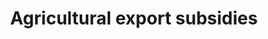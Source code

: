 ---
comments_and_limitations: Under review.
data_non_statistical: true
goal_meta_link: http://unstats.un.org/sdgs/files/metadata-compilation/Metadata-Goal-2.pdf
graph: null
graph_title: Agricultural export subsidies
graph_type: null
has_metadata: false
indicator: 2.b.2
indicator_definition: See https://unstats.un.org/sdgs/metadata/files/Metadata-02-0B-01.pdf.
indicator_name: Agricultural export subsidies
indicator_sort_order: 02-0b-02
indicator_variable: null
layout: indicator
national_geographical_coverage: United States
permalink: /2-b-2/
published: true
reporting_status: notstarted
sdg_goal: 2
source_active_1: true
source_notes_1: null
source_title_1: null
target: Correct and prevent trade restrictions and distortions in world agricultural
  markets, including through the parallel elimination of all forms of agricultural
  export subsidies and all export measures with equivalent effect, in accordance with
  the mandate of the Doha Development Round.
target_id: 2.b
title: Agricultural export subsidies
un_custodial_agency: WTO
un_designated_tier: '1'
variable_description: null
variable_notes: null
---